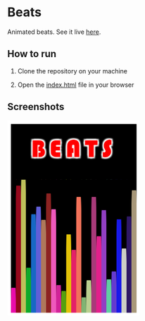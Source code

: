 # Beats

Animated beats. See it live [here](https://zbhavyai.github.io/beats/).


## How to run

1. Clone the repository on your machine

2. Open the [index.html](index.html) file in your browser


## Screenshots

<img src="screenshots/beats.png" alt="Beats" width="300"/>
